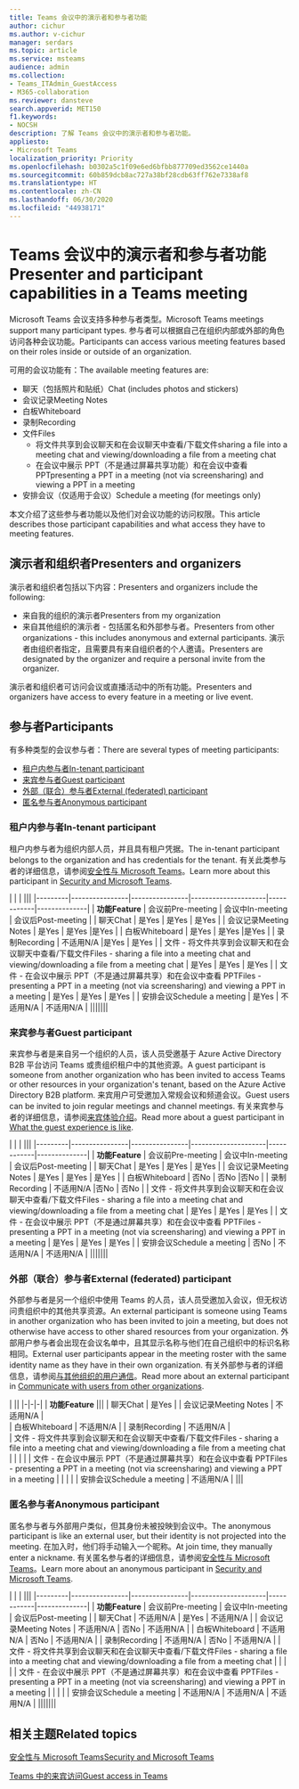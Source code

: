 ```yaml
---
title: Teams 会议中的演示者和参与者功能
author: cichur
ms.author: v-cichur
manager: serdars
ms.topic: article
ms.service: msteams
audience: admin
ms.collection:
- Teams_ITAdmin_GuestAccess
- M365-collaboration
ms.reviewer: dansteve
search.appverid: MET150
f1.keywords:
- NOCSH
description: 了解 Teams 会议中的演示者和参与者功能。
appliesto:
- Microsoft Teams
localization_priority: Priority
ms.openlocfilehash: b0302a5c1f09e6ed6bfbb877709ed3562ce1440a
ms.sourcegitcommit: 60b859dcb8ac727a38bf28cdb63ff762e7338af8
ms.translationtype: HT
ms.contentlocale: zh-CN
ms.lasthandoff: 06/30/2020
ms.locfileid: "44938171"
---
```

<a name="presenter-and-participant-capabilities-in-a-teams-meeting"></a><span data-ttu-id="0a848-103">Teams 会议中的演示者和参与者功能</span><span class="sxs-lookup"><span data-stu-id="0a848-103">Presenter and participant capabilities in a Teams meeting</span></span>
======================================================

<span data-ttu-id="0a848-104">Microsoft Teams 会议支持多种参与者类型。</span><span class="sxs-lookup"><span data-stu-id="0a848-104">Microsoft Teams meetings support many participant types.</span></span> <span data-ttu-id="0a848-105">参与者可以根据自己在组织内部或外部的角色访问各种会议功能。</span><span class="sxs-lookup"><span data-stu-id="0a848-105">Participants can access various meeting features based on their roles inside or outside of an organization.</span></span>

<span data-ttu-id="0a848-106">可用的会议功能有：</span><span class="sxs-lookup"><span data-stu-id="0a848-106">The available meeting features are:</span></span>

- <span data-ttu-id="0a848-107">聊天（包括照片和贴纸）</span><span class="sxs-lookup"><span data-stu-id="0a848-107">Chat (includes photos and stickers)</span></span>
- <span data-ttu-id="0a848-108">会议记录</span><span class="sxs-lookup"><span data-stu-id="0a848-108">Meeting Notes</span></span>
- <span data-ttu-id="0a848-109">白板</span><span class="sxs-lookup"><span data-stu-id="0a848-109">Whiteboard</span></span>
- <span data-ttu-id="0a848-110">录制</span><span class="sxs-lookup"><span data-stu-id="0a848-110">Recording</span></span>
- <span data-ttu-id="0a848-111">文件</span><span class="sxs-lookup"><span data-stu-id="0a848-111">Files</span></span>
    - <span data-ttu-id="0a848-112">将文件共享到会议聊天和在会议聊天中查看/下载文件</span><span class="sxs-lookup"><span data-stu-id="0a848-112">sharing a file into a meeting chat and viewing/downloading a file from a meeting chat</span></span>
    - <span data-ttu-id="0a848-113">在会议中展示 PPT（不是通过屏幕共享功能）和在会议中查看 PPT</span><span class="sxs-lookup"><span data-stu-id="0a848-113">presenting a PPT in a meeting (not via screensharing) and viewing a PPT in a meeting</span></span>
- <span data-ttu-id="0a848-114">安排会议（仅适用于会议）</span><span class="sxs-lookup"><span data-stu-id="0a848-114">Schedule a meeting (for meetings only)</span></span>

<span data-ttu-id="0a848-115">本文介绍了这些参与者功能以及他们对会议功能的访问权限。</span><span class="sxs-lookup"><span data-stu-id="0a848-115">This article describes those participant capabilities and what access they have to meeting features.</span></span>

## <a name="presenters-and-organizers"></a><span data-ttu-id="0a848-116">演示者和组织者</span><span class="sxs-lookup"><span data-stu-id="0a848-116">Presenters and organizers</span></span>

<span data-ttu-id="0a848-117">演示者和组织者包括以下内容：</span><span class="sxs-lookup"><span data-stu-id="0a848-117">Presenters and organizers include the following:</span></span>

- <span data-ttu-id="0a848-118">来自我的组织的演示者</span><span class="sxs-lookup"><span data-stu-id="0a848-118">Presenters from my organization</span></span>
- <span data-ttu-id="0a848-119">来自其他组织的演示者 - 包括匿名和外部参与者。</span><span class="sxs-lookup"><span data-stu-id="0a848-119">Presenters from other organizations - this includes anonymous and external participants.</span></span> <span data-ttu-id="0a848-120">演示者由组织者指定，且需要具有来自组织者的个人邀请。</span><span class="sxs-lookup"><span data-stu-id="0a848-120">Presenters are designated by the organizer and require a personal invite from the organizer.</span></span>

<span data-ttu-id="0a848-121">演示者和组织者可访问会议或直播活动中的所有功能。</span><span class="sxs-lookup"><span data-stu-id="0a848-121">Presenters and organizers have access to every feature in a meeting or live event.</span></span>

## <a name="participants"></a><span data-ttu-id="0a848-122">参与者</span><span class="sxs-lookup"><span data-stu-id="0a848-122">Participants</span></span>

<span data-ttu-id="0a848-123">有多种类型的会议参与者：</span><span class="sxs-lookup"><span data-stu-id="0a848-123">There are several types of meeting participants:</span></span>

- [<span data-ttu-id="0a848-124">租户内参与者</span><span class="sxs-lookup"><span data-stu-id="0a848-124">In-tenant participant</span></span>](#in-tenant-participant)
- [<span data-ttu-id="0a848-125">来宾参与者</span><span class="sxs-lookup"><span data-stu-id="0a848-125">Guest participant</span></span>](#guest-participant)
- [<span data-ttu-id="0a848-126">外部（联合）参与者</span><span class="sxs-lookup"><span data-stu-id="0a848-126">External (federated) participant</span></span>](#external-federated-participant)
- [<span data-ttu-id="0a848-127">匿名参与者</span><span class="sxs-lookup"><span data-stu-id="0a848-127">Anonymous participant</span></span>](#anonymous-participant)

### <a name="in-tenant-participant"></a><span data-ttu-id="0a848-128">租户内参与者</span><span class="sxs-lookup"><span data-stu-id="0a848-128">In-tenant participant</span></span>

<span data-ttu-id="0a848-129">租户内参与者为组织内部人员，并且具有租户凭据。</span><span class="sxs-lookup"><span data-stu-id="0a848-129">The in-tenant participant belongs to the organization and has credentials for the tenant.</span></span> <span data-ttu-id="0a848-130">有关此类参与者的详细信息，请参阅[安全性与 Microsoft Teams](teams-security-guide.md#participant-types)。</span><span class="sxs-lookup"><span data-stu-id="0a848-130">Learn more about this participant in [Security and Microsoft Teams](teams-security-guide.md#participant-types).</span></span>

|  |  | |||
|---------|----------------|----------------|---------------------|------------|--------------|
| <span data-ttu-id="0a848-131">**功能**</span><span class="sxs-lookup"><span data-stu-id="0a848-131">**Feature**</span></span>        | <span data-ttu-id="0a848-132">会议前</span><span class="sxs-lookup"><span data-stu-id="0a848-132">Pre-meeting</span></span> | <span data-ttu-id="0a848-133">会议中</span><span class="sxs-lookup"><span data-stu-id="0a848-133">In-meeting</span></span> | <span data-ttu-id="0a848-134">会议后</span><span class="sxs-lookup"><span data-stu-id="0a848-134">Post-meeting</span></span> |
| <span data-ttu-id="0a848-135">聊天</span><span class="sxs-lookup"><span data-stu-id="0a848-135">Chat</span></span> | <span data-ttu-id="0a848-136">是</span><span class="sxs-lookup"><span data-stu-id="0a848-136">Yes</span></span> | <span data-ttu-id="0a848-137">是</span><span class="sxs-lookup"><span data-stu-id="0a848-137">Yes</span></span> | <span data-ttu-id="0a848-138">是</span><span class="sxs-lookup"><span data-stu-id="0a848-138">Yes</span></span> |
| <span data-ttu-id="0a848-139">会议记录</span><span class="sxs-lookup"><span data-stu-id="0a848-139">Meeting Notes</span></span> | <span data-ttu-id="0a848-140">是</span><span class="sxs-lookup"><span data-stu-id="0a848-140">Yes</span></span> | <span data-ttu-id="0a848-141">是</span><span class="sxs-lookup"><span data-stu-id="0a848-141">Yes</span></span> |<span data-ttu-id="0a848-142">是</span><span class="sxs-lookup"><span data-stu-id="0a848-142">Yes</span></span> |
| <span data-ttu-id="0a848-143">白板</span><span class="sxs-lookup"><span data-stu-id="0a848-143">Whiteboard</span></span> | <span data-ttu-id="0a848-144">是</span><span class="sxs-lookup"><span data-stu-id="0a848-144">Yes</span></span> | <span data-ttu-id="0a848-145">是</span><span class="sxs-lookup"><span data-stu-id="0a848-145">Yes</span></span> |<span data-ttu-id="0a848-146">是</span><span class="sxs-lookup"><span data-stu-id="0a848-146">Yes</span></span> |
| <span data-ttu-id="0a848-147">录制</span><span class="sxs-lookup"><span data-stu-id="0a848-147">Recording</span></span> | <span data-ttu-id="0a848-148">不适用</span><span class="sxs-lookup"><span data-stu-id="0a848-148">N/A</span></span> |<span data-ttu-id="0a848-149">是</span><span class="sxs-lookup"><span data-stu-id="0a848-149">Yes</span></span> | <span data-ttu-id="0a848-150">是</span><span class="sxs-lookup"><span data-stu-id="0a848-150">Yes</span></span> |
| <span data-ttu-id="0a848-151">文件 - 将文件共享到会议聊天和在会议聊天中查看/下载文件</span><span class="sxs-lookup"><span data-stu-id="0a848-151">Files - sharing a file into a meeting chat and viewing/downloading a file from a meeting chat</span></span> | <span data-ttu-id="0a848-152">是</span><span class="sxs-lookup"><span data-stu-id="0a848-152">Yes</span></span> | <span data-ttu-id="0a848-153">是</span><span class="sxs-lookup"><span data-stu-id="0a848-153">Yes</span></span> | <span data-ttu-id="0a848-154">是</span><span class="sxs-lookup"><span data-stu-id="0a848-154">Yes</span></span> |
| <span data-ttu-id="0a848-155">文件 - 在会议中展示 PPT（不是通过屏幕共享）和在会议中查看 PPT</span><span class="sxs-lookup"><span data-stu-id="0a848-155">Files - presenting a PPT in a meeting (not via screensharing) and viewing a PPT in a meeting</span></span> | <span data-ttu-id="0a848-156">是</span><span class="sxs-lookup"><span data-stu-id="0a848-156">Yes</span></span> | <span data-ttu-id="0a848-157">是</span><span class="sxs-lookup"><span data-stu-id="0a848-157">Yes</span></span> | <span data-ttu-id="0a848-158">是</span><span class="sxs-lookup"><span data-stu-id="0a848-158">Yes</span></span> |
| <span data-ttu-id="0a848-159">安排会议</span><span class="sxs-lookup"><span data-stu-id="0a848-159">Schedule a meeting</span></span> | <span data-ttu-id="0a848-160">是</span><span class="sxs-lookup"><span data-stu-id="0a848-160">Yes</span></span> | <span data-ttu-id="0a848-161">不适用</span><span class="sxs-lookup"><span data-stu-id="0a848-161">N/A</span></span> | <span data-ttu-id="0a848-162">不适用</span><span class="sxs-lookup"><span data-stu-id="0a848-162">N/A</span></span> |
|||||||

### <a name="guest-participant"></a><span data-ttu-id="0a848-163">来宾参与者</span><span class="sxs-lookup"><span data-stu-id="0a848-163">Guest participant</span></span>

<span data-ttu-id="0a848-164">来宾参与者是来自另一个组织的人员，该人员受邀基于 Azure Active Directory B2B 平台访问 Teams 或贵组织租户中的其他资源。</span><span class="sxs-lookup"><span data-stu-id="0a848-164">A guest participant is someone from another organization who has been invited to access Teams or other resources in your organization's tenant, based on the Azure Active Directory B2B platform.</span></span> <span data-ttu-id="0a848-165">来宾用户可受邀加入常规会议和频道会议。</span><span class="sxs-lookup"><span data-stu-id="0a848-165">Guest users can be invited to join regular meetings and channel meetings.</span></span> <span data-ttu-id="0a848-166">有关来宾参与者的详细信息，请参阅[来宾体验介绍](guest-experience.md#comparison-of-team-member-and-guest-capabilities)。</span><span class="sxs-lookup"><span data-stu-id="0a848-166">Read more about a guest participant in [What the guest experience is like](guest-experience.md#comparison-of-team-member-and-guest-capabilities).</span></span>

|  |  | |||
|---------|----------------|----------------|---------------------|------------|--------------|
| <span data-ttu-id="0a848-167">**功能**</span><span class="sxs-lookup"><span data-stu-id="0a848-167">**Feature**</span></span>        | <span data-ttu-id="0a848-168">会议前</span><span class="sxs-lookup"><span data-stu-id="0a848-168">Pre-meeting</span></span> | <span data-ttu-id="0a848-169">会议中</span><span class="sxs-lookup"><span data-stu-id="0a848-169">In-meeting</span></span> | <span data-ttu-id="0a848-170">会议后</span><span class="sxs-lookup"><span data-stu-id="0a848-170">Post-meeting</span></span> |
| <span data-ttu-id="0a848-171">聊天</span><span class="sxs-lookup"><span data-stu-id="0a848-171">Chat</span></span> | <span data-ttu-id="0a848-172">是</span><span class="sxs-lookup"><span data-stu-id="0a848-172">Yes</span></span> | <span data-ttu-id="0a848-173">是</span><span class="sxs-lookup"><span data-stu-id="0a848-173">Yes</span></span> | <span data-ttu-id="0a848-174">是</span><span class="sxs-lookup"><span data-stu-id="0a848-174">Yes</span></span> |
| <span data-ttu-id="0a848-175">会议记录</span><span class="sxs-lookup"><span data-stu-id="0a848-175">Meeting Notes</span></span> | <span data-ttu-id="0a848-176">是</span><span class="sxs-lookup"><span data-stu-id="0a848-176">Yes</span></span> | <span data-ttu-id="0a848-177">是</span><span class="sxs-lookup"><span data-stu-id="0a848-177">Yes</span></span> | <span data-ttu-id="0a848-178">是</span><span class="sxs-lookup"><span data-stu-id="0a848-178">Yes</span></span> |
| <span data-ttu-id="0a848-179">白板</span><span class="sxs-lookup"><span data-stu-id="0a848-179">Whiteboard</span></span> | <span data-ttu-id="0a848-180">否</span><span class="sxs-lookup"><span data-stu-id="0a848-180">No</span></span> | <span data-ttu-id="0a848-181">否</span><span class="sxs-lookup"><span data-stu-id="0a848-181">No</span></span> |<span data-ttu-id="0a848-182">否</span><span class="sxs-lookup"><span data-stu-id="0a848-182">No</span></span> |
| <span data-ttu-id="0a848-183">录制</span><span class="sxs-lookup"><span data-stu-id="0a848-183">Recording</span></span> | <span data-ttu-id="0a848-184">不适用</span><span class="sxs-lookup"><span data-stu-id="0a848-184">N/A</span></span> |<span data-ttu-id="0a848-185">否</span><span class="sxs-lookup"><span data-stu-id="0a848-185">No</span></span> | <span data-ttu-id="0a848-186">否</span><span class="sxs-lookup"><span data-stu-id="0a848-186">No</span></span> |
| <span data-ttu-id="0a848-187">文件 - 将文件共享到会议聊天和在会议聊天中查看/下载文件</span><span class="sxs-lookup"><span data-stu-id="0a848-187">Files - sharing a file into a meeting chat and viewing/downloading a file from a meeting chat</span></span> | <span data-ttu-id="0a848-188">是</span><span class="sxs-lookup"><span data-stu-id="0a848-188">Yes</span></span> | <span data-ttu-id="0a848-189">是</span><span class="sxs-lookup"><span data-stu-id="0a848-189">Yes</span></span> | <span data-ttu-id="0a848-190">是</span><span class="sxs-lookup"><span data-stu-id="0a848-190">Yes</span></span> |
| <span data-ttu-id="0a848-191">文件 - 在会议中展示 PPT（不是通过屏幕共享）和在会议中查看 PPT</span><span class="sxs-lookup"><span data-stu-id="0a848-191">Files - presenting a PPT in a meeting (not via screensharing) and viewing a PPT in a meeting</span></span> | <span data-ttu-id="0a848-192">是</span><span class="sxs-lookup"><span data-stu-id="0a848-192">Yes</span></span> | <span data-ttu-id="0a848-193">是</span><span class="sxs-lookup"><span data-stu-id="0a848-193">Yes</span></span> | <span data-ttu-id="0a848-194">是</span><span class="sxs-lookup"><span data-stu-id="0a848-194">Yes</span></span> |
| <span data-ttu-id="0a848-195">安排会议</span><span class="sxs-lookup"><span data-stu-id="0a848-195">Schedule a meeting</span></span> | <span data-ttu-id="0a848-196">否</span><span class="sxs-lookup"><span data-stu-id="0a848-196">No</span></span> | <span data-ttu-id="0a848-197">不适用</span><span class="sxs-lookup"><span data-stu-id="0a848-197">N/A</span></span> | <span data-ttu-id="0a848-198">不适用</span><span class="sxs-lookup"><span data-stu-id="0a848-198">N/A</span></span> |
|||||||

### <a name="external-federated-participant"></a><span data-ttu-id="0a848-199">外部（联合）参与者</span><span class="sxs-lookup"><span data-stu-id="0a848-199">External (federated) participant</span></span>

<span data-ttu-id="0a848-200">外部参与者是另一个组织中使用 Teams 的人员，该人员受邀加入会议，但无权访问贵组织中的其他共享资源。</span><span class="sxs-lookup"><span data-stu-id="0a848-200">An external participant is someone using Teams in another organization who has been invited to join a meeting, but does not otherwise have access to other shared resources from your organization.</span></span> <span data-ttu-id="0a848-201">外部用户参与者会出现在会议名单中，且其显示名称与他们在自己组织中的标识名称相同。</span><span class="sxs-lookup"><span data-stu-id="0a848-201">External user participants appear in the meeting roster with the same identity name as they have in their own organization.</span></span> <span data-ttu-id="0a848-202">有关外部参与者的详细信息，请参阅[与其他组织的用户通信](communicate-with-users-from-other-organizations.md#external-access)。</span><span class="sxs-lookup"><span data-stu-id="0a848-202">Read more about an external participant in [Communicate with users from other organizations](communicate-with-users-from-other-organizations.md#external-access).</span></span>

|  ||
|-|-|-|
| <span data-ttu-id="0a848-203">**功能**</span><span class="sxs-lookup"><span data-stu-id="0a848-203">**Feature**</span></span> |||
| <span data-ttu-id="0a848-204">聊天</span><span class="sxs-lookup"><span data-stu-id="0a848-204">Chat</span></span> | <span data-ttu-id="0a848-205">是</span><span class="sxs-lookup"><span data-stu-id="0a848-205">Yes</span></span> |
| <span data-ttu-id="0a848-206">会议记录</span><span class="sxs-lookup"><span data-stu-id="0a848-206">Meeting Notes</span></span> | <span data-ttu-id="0a848-207">不适用</span><span class="sxs-lookup"><span data-stu-id="0a848-207">N/A</span></span> |  
| <span data-ttu-id="0a848-208">白板</span><span class="sxs-lookup"><span data-stu-id="0a848-208">Whiteboard</span></span> | <span data-ttu-id="0a848-209">不适用</span><span class="sxs-lookup"><span data-stu-id="0a848-209">N/A</span></span> |
| <span data-ttu-id="0a848-210">录制</span><span class="sxs-lookup"><span data-stu-id="0a848-210">Recording</span></span> | <span data-ttu-id="0a848-211">不适用</span><span class="sxs-lookup"><span data-stu-id="0a848-211">N/A</span></span> |  
| <span data-ttu-id="0a848-212">文件 - 将文件共享到会议聊天和在会议聊天中查看/下载文件</span><span class="sxs-lookup"><span data-stu-id="0a848-212">Files - sharing a file into a meeting chat and viewing/downloading a file from a meeting chat</span></span> |  |  |  |
| <span data-ttu-id="0a848-213">文件 - 在会议中展示 PPT（不是通过屏幕共享）和在会议中查看 PPT</span><span class="sxs-lookup"><span data-stu-id="0a848-213">Files - presenting a PPT in a meeting (not via screensharing) and viewing a PPT in a meeting</span></span> |  |  |  |
| <span data-ttu-id="0a848-214">安排会议</span><span class="sxs-lookup"><span data-stu-id="0a848-214">Schedule a meeting</span></span> | <span data-ttu-id="0a848-215">不适用</span><span class="sxs-lookup"><span data-stu-id="0a848-215">N/A</span></span> |
|||

### <a name="anonymous-participant"></a><span data-ttu-id="0a848-216">匿名参与者</span><span class="sxs-lookup"><span data-stu-id="0a848-216">Anonymous participant</span></span>

<span data-ttu-id="0a848-217">匿名参与者与外部用户类似，但其身份未被投映到会议中。</span><span class="sxs-lookup"><span data-stu-id="0a848-217">The anonymous participant is like an external user, but their identity is not projected into the meeting.</span></span> <span data-ttu-id="0a848-218">在加入时，他们将手动输入一个昵称。</span><span class="sxs-lookup"><span data-stu-id="0a848-218">At join time, they manually enter a nickname.</span></span> <span data-ttu-id="0a848-219">有关匿名参与者的详细信息，请参阅[安全性与 Microsoft Teams](teams-security-guide.md#participant-types)。</span><span class="sxs-lookup"><span data-stu-id="0a848-219">Learn more about an anonymous participant in [Security and Microsoft Teams](teams-security-guide.md#participant-types).</span></span>

|   | | |||
|---------|----------------|----------------|---------------------|------------|--------------|
| <span data-ttu-id="0a848-220">**功能**</span><span class="sxs-lookup"><span data-stu-id="0a848-220">**Feature**</span></span>        | <span data-ttu-id="0a848-221">会议前</span><span class="sxs-lookup"><span data-stu-id="0a848-221">Pre-meeting</span></span> | <span data-ttu-id="0a848-222">会议中</span><span class="sxs-lookup"><span data-stu-id="0a848-222">In-meeting</span></span> | <span data-ttu-id="0a848-223">会议后</span><span class="sxs-lookup"><span data-stu-id="0a848-223">Post-meeting</span></span> |
| <span data-ttu-id="0a848-224">聊天</span><span class="sxs-lookup"><span data-stu-id="0a848-224">Chat</span></span> | <span data-ttu-id="0a848-225">不适用</span><span class="sxs-lookup"><span data-stu-id="0a848-225">N/A</span></span> | <span data-ttu-id="0a848-226">是</span><span class="sxs-lookup"><span data-stu-id="0a848-226">Yes</span></span> | <span data-ttu-id="0a848-227">不适用</span><span class="sxs-lookup"><span data-stu-id="0a848-227">N/A</span></span> |
| <span data-ttu-id="0a848-228">会议记录</span><span class="sxs-lookup"><span data-stu-id="0a848-228">Meeting Notes</span></span> | <span data-ttu-id="0a848-229">不适用</span><span class="sxs-lookup"><span data-stu-id="0a848-229">N/A</span></span> | <span data-ttu-id="0a848-230">否</span><span class="sxs-lookup"><span data-stu-id="0a848-230">No</span></span> | <span data-ttu-id="0a848-231">不适用</span><span class="sxs-lookup"><span data-stu-id="0a848-231">N/A</span></span> |
| <span data-ttu-id="0a848-232">白板</span><span class="sxs-lookup"><span data-stu-id="0a848-232">Whiteboard</span></span> | <span data-ttu-id="0a848-233">不适用</span><span class="sxs-lookup"><span data-stu-id="0a848-233">N/A</span></span> | <span data-ttu-id="0a848-234">否</span><span class="sxs-lookup"><span data-stu-id="0a848-234">No</span></span> | <span data-ttu-id="0a848-235">不适用</span><span class="sxs-lookup"><span data-stu-id="0a848-235">N/A</span></span> |
| <span data-ttu-id="0a848-236">录制</span><span class="sxs-lookup"><span data-stu-id="0a848-236">Recording</span></span> | <span data-ttu-id="0a848-237">不适用</span><span class="sxs-lookup"><span data-stu-id="0a848-237">N/A</span></span> | <span data-ttu-id="0a848-238">否</span><span class="sxs-lookup"><span data-stu-id="0a848-238">No</span></span> | <span data-ttu-id="0a848-239">不适用</span><span class="sxs-lookup"><span data-stu-id="0a848-239">N/A</span></span> |
| <span data-ttu-id="0a848-240">文件 - 将文件共享到会议聊天和在会议聊天中查看/下载文件</span><span class="sxs-lookup"><span data-stu-id="0a848-240">Files - sharing a file into a meeting chat and viewing/downloading a file from a meeting chat</span></span> |  |  |  |
| <span data-ttu-id="0a848-241">文件 - 在会议中展示 PPT（不是通过屏幕共享）和在会议中查看 PPT</span><span class="sxs-lookup"><span data-stu-id="0a848-241">Files - presenting a PPT in a meeting (not via screensharing) and viewing a PPT in a meeting</span></span> |  |  |  |
| <span data-ttu-id="0a848-242">安排会议</span><span class="sxs-lookup"><span data-stu-id="0a848-242">Schedule a meeting</span></span> | <span data-ttu-id="0a848-243">不适用</span><span class="sxs-lookup"><span data-stu-id="0a848-243">N/A</span></span> | <span data-ttu-id="0a848-244">不适用</span><span class="sxs-lookup"><span data-stu-id="0a848-244">N/A</span></span> | <span data-ttu-id="0a848-245">不适用</span><span class="sxs-lookup"><span data-stu-id="0a848-245">N/A</span></span> |
|||||||

## <a name="related-topics"></a><span data-ttu-id="0a848-246">相关主题</span><span class="sxs-lookup"><span data-stu-id="0a848-246">Related topics</span></span>

[<span data-ttu-id="0a848-247">安全性与 Microsoft Teams</span><span class="sxs-lookup"><span data-stu-id="0a848-247">Security and Microsoft Teams</span></span>](teams-security-guide.md)

[<span data-ttu-id="0a848-248">Teams 中的来宾访问</span><span class="sxs-lookup"><span data-stu-id="0a848-248">Guest access in Teams</span></span>](guest-access.md)
